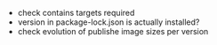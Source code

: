 
- check contains targets required
- version in package-lock.json is actually installed?
- check evolution of publishe image sizes per version